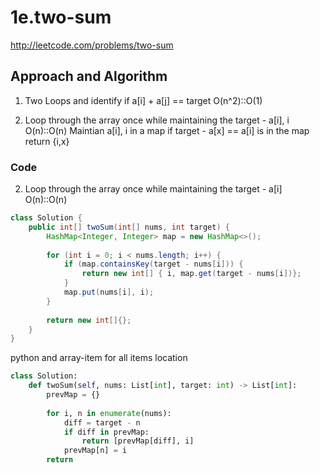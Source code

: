 # 1e.two-sum
http://leetcode.com/problems/two-sum

## Approach and Algorithm
1. Two Loops and identify if a[i] + a[j] == target O(n^2)::O(1)

2. Loop through the array once while maintaining the target - a[i], i O(n)::O(n)
Maintian a[i], i in a map
if target - a[x] == a[i] is in the map 
return {i,x}

### Code
2. Loop through the array once while maintaining the target - a[i] O(n)::O(n)
```java
class Solution {
    public int[] twoSum(int[] nums, int target) {
        HashMap<Integer, Integer> map = new HashMap<>();
        
        for (int i = 0; i < nums.length; i++) {
            if (map.containsKey(target - nums[i])) {
                return new int[] { i, map.get(target - nums[i])};
            }
            map.put(nums[i], i);
        }
        
        return new int[]{};
    }
}
```

python and array-item for all items location
```python
class Solution:
    def twoSum(self, nums: List[int], target: int) -> List[int]:
        prevMap = {}
        
        for i, n in enumerate(nums):
            diff = target - n
            if diff in prevMap:
                return [prevMap[diff], i]
            prevMap[n] = i
        return
```
